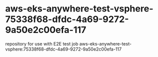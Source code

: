 # aws-eks-anywhere-test-vsphere-75338f68-dfdc-4a69-9272-9a50e2c00efa-117
repository for use with E2E test job aws-eks-anywhere-test-vsphere:75338f68-dfdc-4a69-9272-9a50e2c00efa-117
